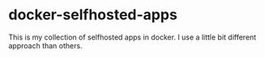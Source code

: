 # docker-selfhosted-apps
This is my collection of selfhosted apps in docker. I use a little bit different approach than others.
